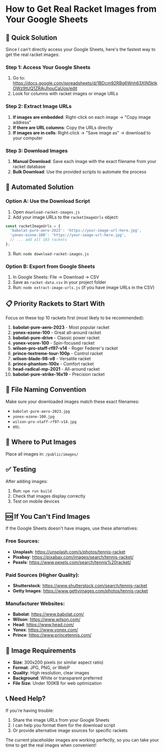 # How to Get Real Racket Images from Your Google Sheets

## 🎯 Quick Solution

Since I can't directly access your Google Sheets, here's the fastest way to get the real racket images:

### Step 1: Access Your Google Sheets
1. Go to: https://docs.google.com/spreadsheets/d/1BDcm92RBg6Wnh63XlN5ktkOWz9tUQ1ZRAjJhouCaUos/edit
2. Look for columns with racket images or image URLs

### Step 2: Extract Image URLs
1. **If images are embedded**: Right-click on each image → "Copy image address"
2. **If there are URL columns**: Copy the URLs directly
3. **If images are in cells**: Right-click → "Save image as" → download to your computer

### Step 3: Download Images
1. **Manual Download**: Save each image with the exact filename from your racket database
2. **Bulk Download**: Use the provided scripts to automate the process

## 🚀 Automated Solution

### Option A: Use the Download Script
1. Open `download-racket-images.js`
2. Add your image URLs to the `racketImageUrls` object:
```javascript
const racketImageUrls = {
  'babolat-pure-aero-2023': 'https://your-image-url-here.jpg',
  'yonex-ezone-100': 'https://your-image-url-here.jpg',
  // ... add all 103 rackets
};
```
3. Run: `node download-racket-images.js`

### Option B: Export from Google Sheets
1. In Google Sheets: File → Download → CSV
2. Save as `racket-data.csv` in your project folder
3. Run: `node extract-image-urls.js` (if you have image URLs in the CSV)

## 📋 Priority Rackets to Start With

Focus on these top 10 rackets first (most likely to be recommended):

1. **babolat-pure-aero-2023** - Most popular racket
2. **yonex-ezone-100** - Great all-around racket  
3. **babolat-pure-drive** - Classic power racket
4. **yonex-vcore-100** - Spin-focused racket
5. **wilson-pro-staff-rf97-v14** - Roger Federer's racket
6. **prince-textreme-tour-100p** - Control racket
7. **wilson-blade-98-v8** - Versatile racket
8. **prince-phantom-100x** - Comfort racket
9. **head-radical-mp-2021** - All-around racket
10. **babolat-pure-strike-16x19** - Precision racket

## 🔧 File Naming Convention

Make sure your downloaded images match these exact filenames:
- `babolat-pure-aero-2023.jpg`
- `yonex-ezone-100.jpg`
- `wilson-pro-staff-rf97-v14.jpg`
- etc.

## 📁 Where to Put Images

Place all images in: `/public/images/`

## ✅ Testing

After adding images:
1. Run: `npm run build`
2. Check that images display correctly
3. Test on mobile devices

## 🆘 If You Can't Find Images

If the Google Sheets doesn't have images, use these alternatives:

### Free Sources:
- **Unsplash**: https://unsplash.com/s/photos/tennis-racket
- **Pixabay**: https://pixabay.com/images/search/tennis-racket/
- **Pexels**: https://www.pexels.com/search/tennis%20racket/

### Paid Sources (Higher Quality):
- **Shutterstock**: https://www.shutterstock.com/search/tennis-racket
- **Getty Images**: https://www.gettyimages.com/photos/tennis-racket

### Manufacturer Websites:
- **Babolat**: https://www.babolat.com/
- **Wilson**: https://www.wilson.com/
- **Head**: https://www.head.com/
- **Yonex**: https://www.yonex.com/
- **Prince**: https://www.princetennis.com/

## 🎨 Image Requirements

- **Size**: 300x200 pixels (or similar aspect ratio)
- **Format**: JPG, PNG, or WebP
- **Quality**: High resolution, clear images
- **Background**: White or transparent preferred
- **File Size**: Under 100KB for web optimization

## 📞 Need Help?

If you're having trouble:
1. Share the image URLs from your Google Sheets
2. I can help you format them for the download script
3. Or provide alternative image sources for specific rackets

The current placeholder images are working perfectly, so you can take your time to get the real images when convenient!
